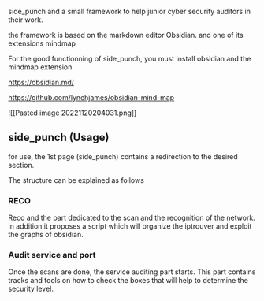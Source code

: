
side_punch and a small framework to help junior cyber security auditors in their work. 

the framework is based on the markdown editor Obsidian. and one of its extensions mindmap

For the good functionning of side_punch, you must install obsidian and the mindmap extension.

https://obsidian.md/


https://github.com/lynchjames/obsidian-mind-map

![[Pasted image 20221120204031.png]]

## side_punch (Usage)

for use, the 1st page (side_punch) contains a redirection to the desired section. 

The structure can be explained as follows

### RECO 

Reco and the part dedicated to the scan and the recognition of the network. 
in addition it proposes a script which will organize the iptrouver and exploit the graphs of obsidian. 

### Audit service and port

Once the scans are done, the service auditing part starts. This part contains tracks and tools on how to check the boxes that will help to determine the security level. 


